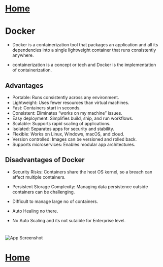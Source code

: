 # [Home](README.md)

# Docker

- Docker is a containerization tool that packages an application and all its dependencies into a single lightweight container that runs consistently anywhere.

- containerization is a concept or tech and Docker is the implementation of containerization.




## Advantages

-  Portable: Runs consistently across any environment.
- Lightweight: Uses fewer resources than virtual machines.
- Fast: Containers start in seconds.
- Consistent: Eliminates “works on my machine” issues.
- Easy deployment: Simplifies build, ship, and run workflows.
- Scalable: Supports rapid scaling of applications.
- Isolated: Separates apps for security and stability.
- Flexible: Works on Linux, Windows, macOS, and cloud.
- Version controlled: Images can be versioned and rolled back.
- Supports microservices: Enables modular app architectures.




## Disadvantages of Docker

- Security Risks: Containers share the host OS kernel, so a breach can affect multiple containers.

- Persistent Storage Complexity: Managing data persistence outside containers can be challenging.
 - Difficult to manage large no of containers.
 - Auto Healing no there.
- No Auto Scaling and its not sutaible for Enterprise level. 

#

![App Screenshot](https://miro.medium.com/v2/resize:fit:1400/0*SPCr5zXp8jw9Mfk8.png)




# [Home](README.md)




